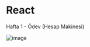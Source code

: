 # React
Hafta 1 - Ödev (Hesap Makinesi)

![image](https://github.com/TkN42/React/assets/29886553/9cb4046d-969c-47b7-9b45-d07a22f0d144)
